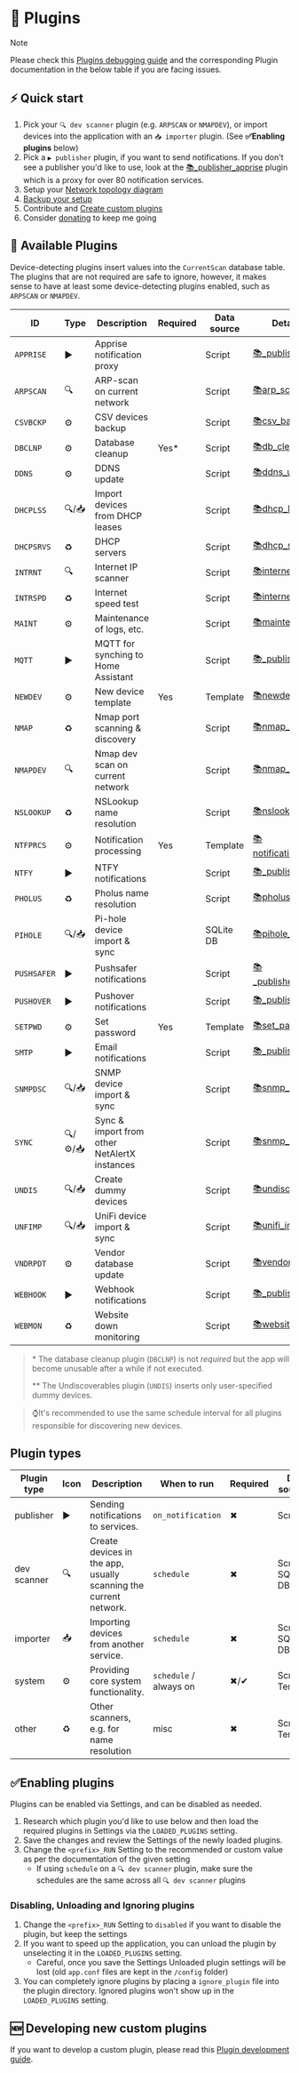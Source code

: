# 🔌 Plugins

>[!NOTE]
> Please check this [Plugins debugging guide](https://github.com/jokob-sk/NetAlertX/blob/main/docs/DEBUG_PLUGINS.md) and the corresponding Plugin documentation in the below table if you are facing issues.  

## ⚡ Quick start

1. Pick your `🔍 dev scanner` plugin (e.g. `ARPSCAN` or `NMAPDEV`), or import devices into the application with an `📥 importer` plugin. (See **✅Enabling plugins** below)
1. Pick a `▶️ publisher` plugin, if you want to send notifications. If you don't see a publisher you'd like to use, look at the  [📚_publisher_apprise](/front/plugins/_publisher_apprise/) plugin which is a proxy for over 80 notification services. 
1. Setup your [Network topology diagram](/docs/NETWORK_TREE.md)
1. [Backup your setup](/docs/BACKUPS.md)
1. Contribute and [Create custom plugins](/docs/PLUGINS_DEV.md)
1. Consider [donating](https://github.com/jokob-sk/NetAlertX?tab=readme-ov-file#-sponsors) to keep me going


## 📑 Available Plugins

Device-detecting plugins insert values into the `CurrentScan` database table.  The plugins that are not required are safe to ignore, however, it makes sense to have at least some device-detecting plugins enabled, such as `ARPSCAN` or `NMAPDEV`. 


| ID            | Type    | Description                                 | Required | Data source  | Detailed docs                                                       |
|---------------|---------|---------------------------------------------|----------|--------------------|---------------------------------------------------------------|
| `APPRISE`     | ▶️      | Apprise notification proxy                  |          | Script       | [📚_publisher_apprise](/front/plugins/_publisher_apprise/)          |
| `ARPSCAN`     | 🔍      | ARP-scan on current network                 |          | Script       | [📚arp_scan](/front/plugins/arp_scan/)                              |
| `CSVBCKP`     | ⚙       | CSV devices backup                          |          | Script       | [📚csv_backup](/front/plugins/csv_backup/)                          |
| `DBCLNP`      | ⚙       | Database cleanup                            |  Yes*    | Script       | [📚db_cleanup](/front/plugins/db_cleanup/)                          |
| `DDNS`        | ⚙       | DDNS update                                 |          | Script       | [📚ddns_update](/front/plugins/ddns_update/)                        |
| `DHCPLSS`     | 🔍/📥   | Import devices from DHCP leases             |          | Script       | [📚dhcp_leases](/front/plugins/dhcp_leases/)                        |
| `DHCPSRVS`    | ♻       | DHCP servers                                |          | Script       | [📚dhcp_servers](/front/plugins/dhcp_servers/)                      |
| `INTRNT`      | 🔍      | Internet IP scanner                         |          | Script       | [📚internet_ip](/front/plugins/internet_ip/)                        |
| `INTRSPD`     | ♻       | Internet speed test                         |          | Script       | [📚internet_speedtest](/front/plugins/internet_speedtest/)          |
| `MAINT`       | ⚙       | Maintenance of logs, etc.                   |          | Script       | [📚maintenance](/front/plugins/maintenance/)                        |
| `MQTT`        | ▶️      | MQTT for synching to Home Assistant         |          | Script       | [📚_publisher_mqtt](/front/plugins/_publisher_mqtt/)                |
| `NEWDEV`      | ⚙       | New device template                         |  Yes     | Template     | [📚newdev_template](/front/plugins/newdev_template/)                |
| `NMAP`        | ♻       | Nmap port scanning & discovery              |          | Script       | [📚nmap_scan](/front/plugins/nmap_scan/)                            |
| `NMAPDEV`     | 🔍      | Nmap dev scan on current network            |          | Script       | [📚nmap_dev_scan](/front/plugins/nmap_dev_scan/)                    |
| `NSLOOKUP`    | ♻       | NSLookup name resolution                    |          | Script       | [📚nslookup_scan](/front/plugins/nslookup_scan/)                    |
| `NTFPRCS`     | ⚙       | Notification processing                     |  Yes     | Template     | [📚notification_processing](/front/plugins/notification_processing/)|
| `NTFY`        | ▶️      | NTFY notifications                          |          | Script       | [📚_publisher_ntfy](/front/plugins/_publisher_ntfy/)                |
| `PHOLUS`      | ♻       | Pholus name resolution                      |          | Script       | [📚pholus_scan](/front/plugins/pholus_scan/)                        |
| `PIHOLE`      | 🔍/📥   | Pi-hole device import & sync                |          | SQLite DB    | [📚pihole_scan](/front/plugins/pihole_scan/)                        |
| `PUSHSAFER`   | ▶️      | Pushsafer notifications                     |          | Script       | [📚_publisher_pushsafer](/front/plugins/_publisher_pushsafer/)      |
| `PUSHOVER`    | ▶️      | Pushover notifications                      |          | Script       | [📚_publisher_pushover](/front/plugins/_publisher_pushover/)        |
| `SETPWD`      | ⚙       | Set password                                |  Yes     | Template     | [📚set_password](/front/plugins/set_password/)                      |
| `SMTP`        | ▶️      | Email notifications                         |          | Script       | [📚_publisher_email](/front/plugins/_publisher_email/)              |
| `SNMPDSC`     | 🔍/📥   | SNMP device import & sync                   |          | Script       | [📚snmp_discovery](/front/plugins/snmp_discovery/)                  |
| `SYNC`        | 🔍/⚙/📥| Sync & import from other NetAlertX instances |          | Script       | [📚snmp_discovery](/front/plugins/snmp_discovery/)                  |
| `UNDIS`       | 🔍/📥   | Create dummy devices                        |          | Script       | [📚undiscoverables](/front/plugins/undiscoverables/)                |
| `UNFIMP`      | 🔍/📥   | UniFi device import & sync                  |          | Script       | [📚unifi_import](/front/plugins/unifi_import/)                      |
| `VNDRPDT`     | ⚙       | Vendor database update                      |          | Script       | [📚vendor_update](/front/plugins/vendor_update/)                    |
| `WEBHOOK`     | ▶️      | Webhook notifications                       |          | Script       | [📚_publisher_webhook](/front/plugins/_publisher_webhook/)          |
| `WEBMON`      | ♻       | Website down monitoring                     |          | Script       | [📚website_monitor](/front/plugins/website_monitor/)                


> \* The database cleanup plugin (`DBCLNP`) is not _required_ but the app will become unusable after a while if not executed.
>
> \** The Undiscoverables plugin (`UNDIS`) inserts only user-specified dummy devices.

> ⌚It's recommended to use the same schedule interval for all plugins responsible for discovering new devices.

## Plugin types


| Plugin type   | Icon  | Description                                                  |  When to run         | Required | Data source [?](/docs/PLUGINS_DEV.md) |
|---------------|------|---------------------------------------------------------------|--------------------------|----|---------|
|  publisher    | ▶️   | Sending notifications to services.                              | `on_notification`       |  ✖ | Script | 
|  dev scanner  | 🔍   | Create devices in the app, usually scanning the current network. | `schedule`             |  ✖ | Script / SQLite DB  | 
|  importer     | 📥   | Importing devices from another service.                         | `schedule`             |  ✖ | Script / SQLite DB  | 
|  system       | ⚙   | Providing core system functionality.                             | `schedule` / always on  |  ✖/✔ | Script / Template | 
|  other        | ♻   | Other scanners, e.g. for name resolution                         | misc                    |  ✖ | Script / Template | 

## ✅Enabling plugins

Plugins can be enabled via Settings, and can be disabled as needed. 

1. Research which plugin you'd like to use below and then load the required plugins in Settings via the `LOADED_PLUGINS` setting.
1. Save the changes and review the Settings of the newly loaded plugins. 
1. Change the `<prefix>_RUN` Setting to the recommended or custom value as per the documentation of the given setting  
    - If using `schedule` on a `🔍 dev scanner` plugin, make sure the schedules are the same across all `🔍 dev scanner` plugins

### Disabling, Unloading and Ignoring plugins

1. Change the `<prefix>_RUN` Setting to `disabled` if you want to disable the plugin, but keep the settings
1. If you want to speed up the application, you can unload the plugin by unselecting it in the `LOADED_PLUGINS` setting.
    - Careful, once you save the Settings Unloaded plugin settings will be lost (old `app.conf` files are kept in the `/config` folder) 
1. You can completely ignore plugins by placing a `ignore_plugin` file into the plugin directory. Ignored plugins won't show up in the `LOADED_PLUGINS` setting.

## 🆕 Developing new custom plugins

If you want to develop a custom plugin, please read this [Plugin development guide](/docs/PLUGINS_DEV.md).